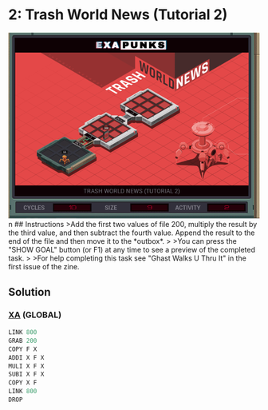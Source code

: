 # 2: Trash World News (Tutorial 2)
<div align='center'><img src='PB001.gif' /></div>
n
## Instructions
>Add the first two values of file 200, multiply the result by the third value, and then subtract the fourth value. Append the result to the end of the file and then move it to the *outbox*.
>
>You can press the "SHOW GOAL" button (or F1) at any time to see a preview of the completed task.
>
>For help completing this task see "Ghast Walks U Thru It" in the first issue of the zine.

## Solution

### [XA](XA.exa) (GLOBAL)
```asm
LINK 800
GRAB 200
COPY F X
ADDI X F X
MULI X F X
SUBI X F X
COPY X F
LINK 800
DROP
```